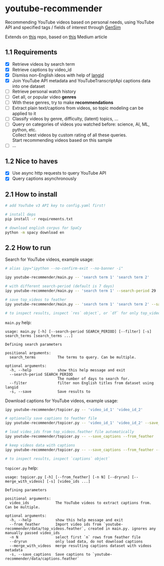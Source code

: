 # youtube-recommender

Recommending YouTube videos based on personal needs, using YouTube API and specified tags / fields of interest through [GenSim](https://radimrehurek.com/gensim/)

Extends on [this](https://github.com/chris-lovejoy/YouTube-video-finder) repo, based on [this](https://towardsdatascience.com/i-created-my-own-youtube-algorithm-to-stop-me-wasting-time-afd170f4ca3a) Medium article

## 1.1 Requirements

-   [x] Retrieve videos by search term
-   [x] Retrieve captions by video_id
-   [x] Dismiss non-English ideos with help of [langid](https://github.com/saffsd/langid.py)
-   [x] Join YouTube API metadata and YouTubeTranscriptApi captions data into one dataset
-   [ ] Retrieve personal watch history
-   [ ] Get all, or popular video **genres**
-   [ ] With these genres, try to make **recommendations**
-   [ ] Extract plain text/captions from videos, so topic modeling can be applied to it
-   [ ] Classify videos by genre, difficulty, (latent) topics, ...
-   [ ] Query on categories of videos you watched before: science, AI, ML, python, etc. \
         Collect best videos by custom rating of all these queries. \
         Start recommending videos based on this sample
-   [ ] ...

## 1.2 Nice to haves

-   [x] Use async http requests to query YouTube API
-   [x] Query captions asynchronously

## 2.1 How to install

```bash
# add YouTube v3 API key to config.yaml first!

# install deps
pip install -r requirements.txt

# download english corpus for SpaCy
python -m spacy download en
```

## 2.2 How to run

Search for YouTube videos, example usage:

```bash
# alias ipy="ipython --no-confirm-exit --no-banner -i"

ipy youtube-recommender/main.py -- 'search term 1' 'search term 2'

# with different search-period (default is 7 days)
ipy youtube-recommender/main.py -- 'search term 1' --search-period 29

# save top_videos to feather
ipy youtube-recommender/main.py -- 'search term 1' 'search term 2' --save

# to inspect results, inspect `res` object`, or `df` for only top_videos
```

`main.py` help:

```
usage: main.py [-h] [--search-period SEARCH_PERIOD] [--filter] [-s] search_terms [search_terms ...]

Defining search parameters

positional arguments:
  search_terms          The terms to query. Can be multiple.

optional arguments:
  -h, --help            show this help message and exit
  --search-period SEARCH_PERIOD
                        The number of days to search for.
  --filter              filter non English titles from dataset using langid
  -s, --save            Save results to
```

Download captions for YouTube videos, example usage:

```bash
ipy youtube-recommender/topicer.py -- 'video_id_1' 'video_id_2'

# optionally save captions to feather file
ipy youtube-recommender/topicer.py -- 'video_id_1' 'video_id_2' --save_captions

# load video_ids from top_videos.feather file automatically
ipy youtube-recommender/topicer.py -- --save_captions --from_feather

# keep videos data with captions
ipy youtube-recommender/topicer.py -- --save_captions --from_feather --merge_with_videos

# to inspect results, inspect `captions` object`
```

`topicer.py` help:

```
usage: topicer.py [-h] [--from_feather] [-n N] [--dryrun] [--merge_with_videos] [-s] [video_ids ...]

Defining parameters

positional arguments:
  video_ids            The YouTube videos to extract captions from. Can be multiple.

optional arguments:
  -h, --help           show this help message and exit
  --from_feather       Import video ids from `youtube-recommender/data/top_videos.feather`, created in main.py. ignores any manually passed video_ids
  -n N                 select first `n` rows from feather file
  --dryrun             only load data, do not download captions
  --merge_with_videos  merge resulting captions dataset with videos metadata
  -s, --save_captions  Save captions to `youtube-recommender/data/captions.feather`
```
